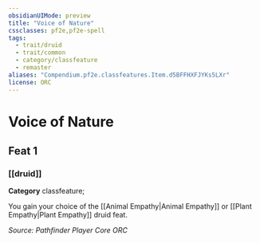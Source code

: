 ```yaml
---
obsidianUIMode: preview
title: "Voice of Nature"
cssclasses: pf2e,pf2e-spell
tags:
  - trait/druid
  - trait/common
  - category/classfeature
  - remaster
aliases: "Compendium.pf2e.classfeatures.Item.d5BFFHXFJYKs5LXr"
license: ORC
---
```

# Voice of Nature
## Feat 1
### [[druid]]

**Category** classfeature; 




You gain your choice of the [[Animal Empathy|Animal Empathy]] or [[Plant Empathy|Plant Empathy]] druid feat.

*Source: Pathfinder Player Core*
*ORC*